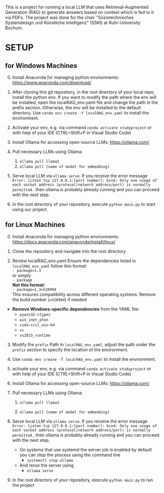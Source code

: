 This is a project for running a local LLM that uses Retrieval-Augmented Generation (RAG) to generate answers based on context which is fed to it via PDFs.
The project was done for the chair "Soziotechnisches Systemdesign und Künstliche Intelligenz" (SSKI) at Ruhr-University Bochum.

# SETUP
## for Windows Machines
0. Install Anaconda for managing python environments: https://www.anaconda.com/download/

1. After cloning this git repository, in the root directory of your local repo, install the python env. If you want to modify the path where the env will be installed, open the localRAG_env.yaml file and change the path in the prefix section. Otherwise, the env will be installed to the default directory. Use `conda env create -f localRAG_env.yaml` to install the environment.

2. Activate your env, e.g. via command `conda activate studyproject` or with help of your IDE (CTRL+Shift+P in Visual Studio Code)

3. Install Ollama for accessing open-source LLMs: https://ollama.com/

4. Pull necessary LLMs using Ollama:
     1. `ollama pull llama3`
     2. `ollama pull [name of model for embedding]`
5. Serve local LLM via `ollama serve`. If you receive the error message `Error: listen tcp 127.0.0.1:[port number]: bind: Only one usage of each socket address (protocol/network address/port) is normally permitted.` then ollama is probably already running and you can proceed with the next step.

6. In the root directory of your repository, execute `python main.py` to start using our project.


## for Linux Machines

0. Install Anaconda for managing python environments: https://docs.anaconda.com/anaconda/install/linux/

1. Clone the repository and navigate into the root directory 

2. Review localRAG_env.yaml
Ensure the dependencies listed in `localRAG_env.yaml` follow this format:\
`- package=1.3`\
or simply\
`- package`\
**Not this format:**\
`- package=1.3=h28994`\
This ensures compatibility across different operating systems. Remove the build number (`=h28994`) if needed
 -  **Remove Windows-specific dependencies** from the YAML file:
	- `pywin32-ctypes`
	- `win_inet_pton`
	- `cuda-cccl_win-64`
	- `vc`
	- `vs2015_runtime`

3. Modify the `prefix` Path
In `localRAG_env.yaml`, adjust the path under the `prefix` section to specify the location of the environment.

4. Use `conda env create -f localRAG_env.yaml` to install the environment.

5. activate your env, e.g. via command `conda activate studyproject` or with help of your IDE (CTRL+Shift+P in Visual Studio Code)

6. Install Ollama for accessing open-source LLMs: https://ollama.com/

7. Pull necessary LLMs using Ollama:

	1. `ollama pull llama3`

	2. `ollama pull [name of model for embedding]`

8. Serve local LLM via `ollama serve`. If you receive the error message `Error: listen tcp 127.0.0.1:[port number]: bind: Only one usage of each socket address (protocol/network address/port) is normally permitted.` then ollama is probably already running and you can proceed with the next step.
	- On systems that use systemd the server job is enabled by default you can stop the process using the command line
		- `systemctl stop ollama`
	- And rerun the server using
		- `ollama serve`

9. In the root directory of your repository, execute `python main.py` to run the project